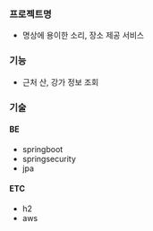### 프로젝트명
- 명상에 용이한 소리, 장소 제공 서비스
### 기능
- 근처 산, 강가 정보 조회
### 기술
#### BE
- springboot
- springsecurity
- jpa
#### ETC
- h2
- aws
